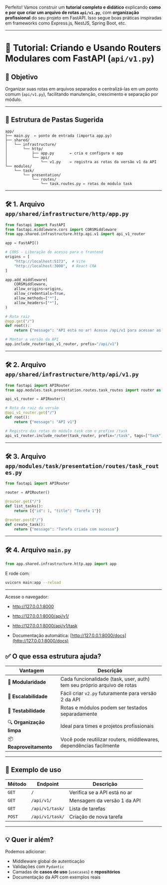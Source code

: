 Perfeito! Vamos construir um **tutorial completo e didático** explicando **como e por que criar um arquivo de rotas `api/v1.py`**, com **organização profissional** do seu projeto em FastAPI. Isso segue boas práticas inspiradas em frameworks como Express.js, NestJS, Spring Boot, etc.

---

# 🧪 Tutorial: Criando e Usando Routers Modulares com FastAPI (`api/v1.py`)

## 🎯 Objetivo

Organizar suas rotas em arquivos separados e centralizá-las em um ponto comum (`api/v1.py`), facilitando manutenção, crescimento e separação por módulo.

---

## 📁 Estrutura de Pastas Sugerida

```
app/
├── main.py  ← ponto de entrada (importa app.py)
├── shared/
│   └── infrastructure/
│       └── http/
│           ├── app.py       ← cria e configura o app
│           └── api/
│               └── v1.py    ← registra as rotas da versão v1 da API
└── modules/
    └── task/
        └── presentation/
            └── routes/
                └── task.routes.py ← rotas do módulo task
```

---

## 🛠️ 1. Arquivo `app/shared/infrastructure/http/app.py`

```python
from fastapi import FastAPI
from fastapi.middleware.cors import CORSMiddleware
from app.shared.infrastructure.http.api.v1 import api_v1_router

app = FastAPI()

# CORS - Liberação de acesso para o frontend
origins = [
    "http://localhost:5173",  # Vite
    "http://localhost:3000",  # React CRA
]

app.add_middleware(
    CORSMiddleware,
    allow_origins=origins,
    allow_credentials=True,
    allow_methods=["*"],
    allow_headers=["*"],
)

# Rota raiz
@app.get("/")
def root():
    return {"message": "API está no ar! Acesse /api/v1 para acessar as rotas e os endpoints."}

# Montar a versão da API
app.include_router(api_v1_router, prefix="/api/v1")
```

---

## 🛠️ 2. Arquivo `app/shared/infrastructure/http/api/v1.py`

```python
from fastapi import APIRouter
from app.modules.task.presentation.routes.task_routes import router as task_router

api_v1_router = APIRouter()

# Rota da raiz da versão
@api_v1_router.get("/")
def root():
    return {"message": "API v1"}

# Registro das rotas do módulo task com o prefixo /task
api_v1_router.include_router(task_router, prefix="/task", tags=["Task"])
```

---

## 🛠️ 3. Arquivo `app/modules/task/presentation/routes/task_routes.py`

```python
from fastapi import APIRouter

router = APIRouter()

@router.get("/")
def list_tasks():
    return [{"id": 1, "title": "Tarefa 1"}]

@router.post("/")
def create_task():
    return {"message": "Tarefa criada com sucesso"}
```

---

## 🛠️ 4. Arquivo `main.py`

```python
from app.shared.infrastructure.http.app import app
```

E rode com:

```bash
uvicorn main:app --reload
```

---

Acesse o navegador:

-   http://127.0.0.1:8000

-   http://127.0.0.1:8000/api/v1/

-   http://127.0.0.1:8000/api/v1/task

-   Documentação automática: [http://127.0.0.1:8000/docs](http://127.0.0.1:8000/docs)

## ✅ O que essa estrutura ajuda?

| Vantagem                 | Descrição                                                               |
| ------------------------ | ----------------------------------------------------------------------- |
| 🔌 **Modularidade**      | Cada funcionalidade (task, user, auth) tem seu próprio arquivo de rotas |
| 🚀 **Escalabilidade**    | Fácil criar `v2.py` futuramente para versão 2 da API                    |
| 🧪 **Testabilidade**     | Rotas e módulos podem ser testados separadamente                        |
| 🔍 **Organização limpa** | Ideal para times e projetos profissionais                               |
| 📦 **Reaproveitamento**  | Você pode reutilizar routers, middlewares, dependências facilmente      |

---

## 📍 Exemplo de uso

| Método | Endpoint        | Descrição                    |
| ------ | --------------- | ---------------------------- |
| `GET`  | `/`             | Verifica se a API está no ar |
| `GET`  | `/api/v1/`      | Mensagem da versão 1 da API  |
| `GET`  | `/api/v1/task/` | Lista de tarefas             |
| `POST` | `/api/v1/task/` | Criação de nova tarefa       |

---

## 💡 Quer ir além?

Podemos adicionar:

-   Middleware global de autenticação
-   Validações com `Pydantic`
-   Camadas de **casos de uso** (`usecases`) e **repositórios**
-   Documentação da API com exemplos reais
